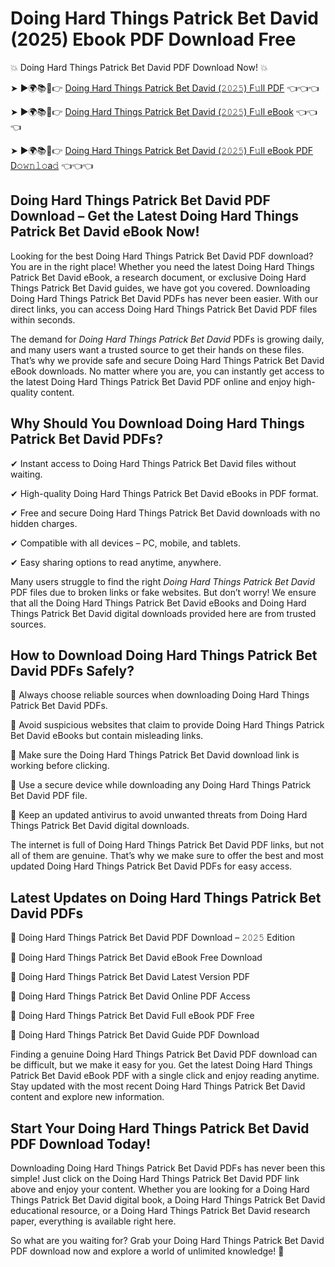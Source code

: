 # Doing Hard Things Patrick Bet David (2025) Ebook PDF Download Free

💥 Doing Hard Things Patrick Bet David PDF Download Now! 💥

➤ ►🌍📚📱👉 [Doing Hard Things Patrick Bet David (𝟸𝟶𝟸𝟻) F𝚞ll PDF](https://getpdf.xyz/doing-hard-things-patrick-bet-david) 👈👈👈


➤ ►🌍📚📱👉 [Doing Hard Things Patrick Bet David (𝟸𝟶𝟸𝟻) F𝚞ll eBook](https://getpdf.xyz/doing-hard-things-patrick-bet-david) 👈👈👈


➤ ►🌍📚📱👉 [Doing Hard Things Patrick Bet David (𝟸𝟶𝟸𝟻) F𝚞ll eBook PDF D𝚘𝚠𝚗𝚕𝚘a𝚍](https://getpdf.xyz/doing-hard-things-patrick-bet-david) 👈👈👈


## Doing Hard Things Patrick Bet David PDF Download – Get the Latest Doing Hard Things Patrick Bet David eBook Now!

Looking for the best Doing Hard Things Patrick Bet David PDF download? You are in the right place! Whether you need the latest Doing Hard Things Patrick Bet David eBook, a research document, or exclusive Doing Hard Things Patrick Bet David guides, we have got you covered. Downloading Doing Hard Things Patrick Bet David PDFs has never been easier. With our direct links, you can access Doing Hard Things Patrick Bet David PDF files within seconds.

The demand for *Doing Hard Things Patrick Bet David* PDFs is growing daily, and many users want a trusted source to get their hands on these files. That’s why we provide safe and secure Doing Hard Things Patrick Bet David eBook downloads. No matter where you are, you can instantly get access to the latest Doing Hard Things Patrick Bet David PDF online and enjoy high-quality content.

## Why Should You Download Doing Hard Things Patrick Bet David PDFs?

✔ Instant access to Doing Hard Things Patrick Bet David files without waiting.

✔ High-quality Doing Hard Things Patrick Bet David eBooks in PDF format.

✔ Free and secure Doing Hard Things Patrick Bet David downloads with no hidden charges.

✔ Compatible with all devices – PC, mobile, and tablets.

✔ Easy sharing options to read anytime, anywhere.

Many users struggle to find the right *Doing Hard Things Patrick Bet David* PDF files due to broken links or fake websites. But don’t worry! We ensure that all the Doing Hard Things Patrick Bet David eBooks and Doing Hard Things Patrick Bet David digital downloads provided here are from trusted sources.

## How to Download Doing Hard Things Patrick Bet David PDFs Safely?

📌 Always choose reliable sources when downloading Doing Hard Things Patrick Bet David PDFs.

📌 Avoid suspicious websites that claim to provide Doing Hard Things Patrick Bet David eBooks but contain misleading links.

📌 Make sure the Doing Hard Things Patrick Bet David download link is working before clicking.

📌 Use a secure device while downloading any Doing Hard Things Patrick Bet David PDF file.

📌 Keep an updated antivirus to avoid unwanted threats from Doing Hard Things Patrick Bet David digital downloads.

The internet is full of Doing Hard Things Patrick Bet David PDF links, but not all of them are genuine. That’s why we make sure to offer the best and most updated Doing Hard Things Patrick Bet David PDFs for easy access.

## Latest Updates on Doing Hard Things Patrick Bet David PDFs

🔹 Doing Hard Things Patrick Bet David PDF Download – 𝟸𝟶𝟸𝟻 Edition

🔹 Doing Hard Things Patrick Bet David eBook Free Download

🔹 Doing Hard Things Patrick Bet David Latest Version PDF

🔹 Doing Hard Things Patrick Bet David Online PDF Access

🔹 Doing Hard Things Patrick Bet David Full eBook PDF Free

🔹 Doing Hard Things Patrick Bet David Guide PDF Download

Finding a genuine Doing Hard Things Patrick Bet David PDF download can be difficult, but we make it easy for you. Get the latest Doing Hard Things Patrick Bet David eBook PDF with a single click and enjoy reading anytime. Stay updated with the most recent Doing Hard Things Patrick Bet David content and explore new information.

## Start Your Doing Hard Things Patrick Bet David PDF Download Today!

Downloading Doing Hard Things Patrick Bet David PDFs has never been this simple! Just click on the Doing Hard Things Patrick Bet David PDF link above and enjoy your content. Whether you are looking for a Doing Hard Things Patrick Bet David digital book, a Doing Hard Things Patrick Bet David educational resource, or a Doing Hard Things Patrick Bet David research paper, everything is available right here.

So what are you waiting for? Grab your Doing Hard Things Patrick Bet David PDF download now and explore a world of unlimited knowledge! 🚀